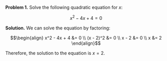 **Problem 1.** Solve the following quadratic equation for $x$:

$$x^2 - 4x + 4 = 0$$

**Solution.** We can solve the equation by factoring:

$$\begin{align}
x^2 - 4x + 4 &= 0 \\
(x - 2)^2 &= 0 \\
x - 2 &= 0 \\
x &= 2
\end{align}$$

Therefore, the solution to the equation is $x = 2$.
